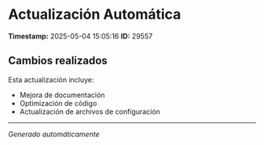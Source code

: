 # Actualización Automática

**Timestamp:** 2025-05-04 15:05:16
**ID:** 29557

## Cambios realizados

Esta actualización incluye:
- Mejora de documentación
- Optimización de código
- Actualización de archivos de configuración

---
*Generado automáticamente*
